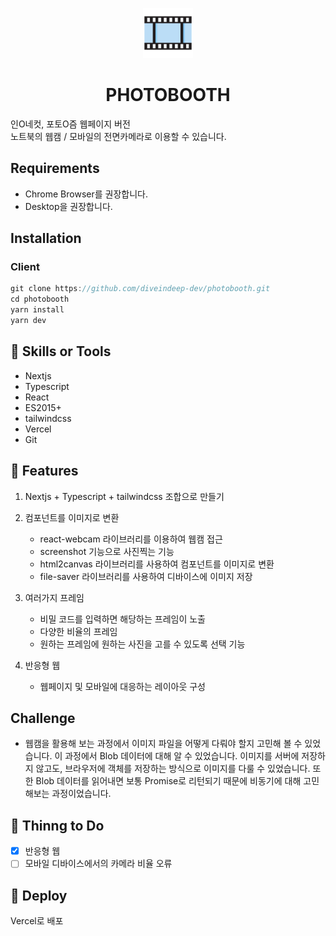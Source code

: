 <p align="center">
  <a href="https://photobooth.diveindeep.space">
    <img src="public/static/logo512.png" width="80" height="80" alt="logo">
  </a>
</p>
<h1 align="center">PHOTOBOOTH</h1>


인O네컷, 포토O즘 웹페이지 버전<br/>
노트북의 웹캠 / 모바일의 전면카메라로 이용할 수 있습니다.


## Requirements

- Chrome Browser를 권장합니다.
- Desktop을 권장합니다.

## Installation

### Client

```javascript
git clone https://github.com/diveindeep-dev/photobooth.git
cd photobooth
yarn install
yarn dev
```


## 🔧 Skills or Tools
- Nextjs
- Typescript
- React
- ES2015+
- tailwindcss
- Vercel
- Git


## 🎯 Features
1. Nextjs + Typescript + tailwindcss 조합으로 만들기

2. 컴포넌트를 이미지로 변환
   - react-webcam 라이브러리를 이용하여 웹캠 접근
   - screenshot 기능으로 사진찍는 기능
   - html2canvas 라이브러리를 사용하여 컴포넌트를 이미지로 변환
   - file-saver 라이브러리를 사용하여 디바이스에 이미지 저장

3. 여러가지 프레임
   - 비밀 코드를 입력하면 해당하는 프레임이 노출
   - 다양한 비율의 프레임
   - 원하는 프레임에 원하는 사진을 고를 수 있도록 선택 기능

4. 반응형 웹
   - 웹페이지 및 모바일에 대응하는 레이아웃 구성


## Challenge

- 웹캠을 활용해 보는 과정에서 이미지 파일을 어떻게 다뤄야 할지 고민해 볼 수 있었습니다. 이 과정에서 Blob 데이터에 대해 알 수 있었습니다. 이미지를 서버에 저장하지 않고도, 브라우저에 객체를 저장하는 방식으로 이미지를 다룰 수 있었습니다. 또한 Blob 데이터를 읽어내면 보통 Promise로 리턴되기 때문에 비동기에 대해 고민해보는 과정이었습니다.


## 📌 Thinng to Do
- [x] 반응형 웹
- [ ] 모바일 디바이스에서의 카메라 비율 오류

## 💫 Deploy
Vercel로 배포


